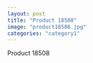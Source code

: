 ```yaml
---
layout: post
title: "Product 18508"
image: "product18508.jpg"
categories: "category1"
---
```

Product 18508
